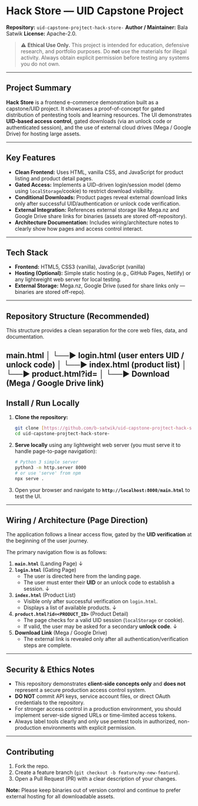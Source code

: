 # Hack Store — UID Capstone Project

**Repository:** `uid-capstone-projtect-hack-store-`
**Author / Maintainer:** Bala Satwik
**License:** Apache-2.0.

> ⚠️ **Ethical Use Only.** This project is intended for education, defensive research, and portfolio purposes. Do **not** use the materials for illegal activity. Always obtain explicit permission before testing any systems you do not own.

---

## Project Summary

**Hack Store** is a frontend e-commerce demonstration built as a capstone/UID project. It showcases a proof-of-concept for gated distribution of pentesting tools and learning resources. The UI demonstrates **UID-based access control**, gated downloads (via an unlock code or authenticated session), and the use of external cloud drives (Mega / Google Drive) for hosting large assets.

---

## Key Features

* **Clean Frontend:** Uses HTML, vanilla CSS, and JavaScript for product listing and product detail pages.
* **Gated Access:** Implements a UID-driven login/session model (demo using `localStorage`/cookie) to restrict download visibility.
* **Conditional Downloads:** Product pages reveal external download links only after successful UID/authentication or unlock code verification.
* **External Integration:** References external storage like Mega.nz and Google Drive share links for binaries (assets are stored off-repository).
* **Architecture Documentation:** Includes wiring/architecture notes to clearly show how pages and access control interact.

---

## Tech Stack

* **Frontend:** HTML5, CSS3 (vanilla), JavaScript (vanilla)
* **Hosting (Optional):** Simple static hosting (e.g., GitHub Pages, Netlify) or any lightweight web server for local testing.
* **External Storage:** Mega.nz, Google Drive (used for share links only — binaries are stored off-repo).

---

## Repository Structure (Recommended)

This structure provides a clean separation for the core web files, data, and documentation.

 main.html
    │
    └──► login.html   (user enters UID / unlock code)
             │
             └──► index.html   (product list)
                     │
                     └──► product.html?id=<UID>
                               │
                               └──► Download (Mega / Google Drive link)
---

## Install / Run Locally

1.  **Clone the repository:**
    ```bash
    git clone [https://github.com/b-satwik/uid-capstone-projtect-hack-store-.git](https://github.com/b-satwik/uid-capstone-projtect-hack-store-.git)
    cd uid-capstone-projtect-hack-store-
    ```

2.  **Serve locally** using any lightweight web server (you must serve it to handle page-to-page navigation):

    ```bash
    # Python 3 simple server
    python3 -m http.server 8000
    # or use 'serve' from npm
    npx serve .
    ```

3.  Open your browser and navigate to **`http://localhost:8000/main.html`** to test the UI.

---

## Wiring / Architecture (Page Direction)

The application follows a linear access flow, gated by the **UID verification** at the beginning of the user journey.

The primary navigation flow is as follows:

1.  **`main.html`** (Landing Page)
    $\downarrow$
2.  **`login.html`** (Gating Page)
    * The user is directed here from the landing page.
    * The user must enter their **UID** or an unlock code to establish a session.
    $\downarrow$
3.  **`index.html`** (Product List)
    * Visible only after successful verification on `login.html`.
    * Displays a list of available products.
    $\downarrow$
4.  **`product.html?id=<PRODUCT_ID>`** (Product Detail)
    * The page checks for a valid UID session (`localStorage` or cookie).
    * If valid, the user may be asked for a secondary **unlock code**.
    $\downarrow$
5.  **Download Link** (Mega / Google Drive)
    * The external link is revealed only after all authentication/verification steps are complete.

---

## Security & Ethics Notes

* This repository demonstrates **client-side concepts only** and **does not** represent a secure production access control system.
* **DO NOT** commit API keys, service account files, or direct OAuth credentials to the repository.
* For stronger access control in a production environment, you should implement server-side signed URLs or time-limited access tokens.
* Always label tools clearly and only use pentest tools in authorized, non-production environments with explicit permission.

---

## Contributing

1.  Fork the repo.
2.  Create a feature branch (`git checkout -b feature/my-new-feature`).
3.  Open a Pull Request (PR) with a clear description of your changes.

**Note:** Please keep binaries out of version control and continue to prefer external hosting for all downloadable assets.
